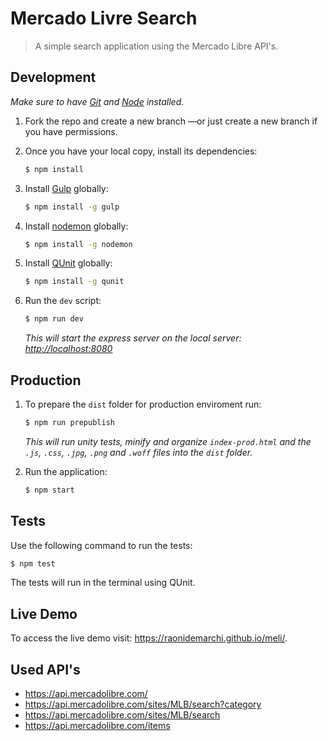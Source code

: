 # Mercado Livre Search

> A simple search application using the Mercado Libre API's.

## Development

*Make sure to have [Git](http://git-scm.com/) and [Node](http://nodejs.org/) installed.*

1. Fork the repo and create a new branch —or just create a new branch if you have permissions.

2. Once you have your local copy, install its dependencies:

    ```sh
    $ npm install
    ```

3. Install [Gulp](https://gulpjs.com/) globally:

    ```sh
    $ npm install -g gulp
    ```

4. Install [nodemon](https://nodemon.io/) globally:

    ```sh
    $ npm install -g nodemon
    ```

5. Install [QUnit](https://qunitjs.com/) globally:

    ```sh
    $ npm install -g qunit
    ```

6. Run the `dev` script:

    ```sh
    $ npm run dev
    ```

    *This will start the express server on the local server: [http://localhost:8080](http://localhost:8080)*

## Production

1. To prepare the `dist` folder for production enviroment run:

    ```sh
    $ npm run prepublish
    ```

    *This will run unity tests, minify and organize `index-prod.html` and the `.js`, `.css`, `.jpg`, `.png` and `.woff` files into the `dist` folder.*

2. Run the application:

    ```sh
    $ npm start
    ```

## Tests

Use the following command to run the tests:

```sh
$ npm test
```

The tests will run in the terminal using QUnit.

## Live Demo

To access the live demo visit: https://raonidemarchi.github.io/meli/.


## Used API's

- https://api.mercadolibre.com/
- https://api.mercadolibre.com/sites/MLB/search?category
- https://api.mercadolibre.com/sites/MLB/search
- https://api.mercadolibre.com/items
